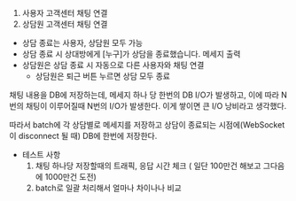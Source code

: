1. 사용자 고객센터 채팅 연결
2. 상담원 고객센터 채팅 연결
- 상담 종료는 사용자, 상담원 모두 가능
- 상담 종료 시 상대방에게 [누구]가 상담을 종료했습니다. 메세지 출력
- 상담원은 상담 종료 시 자동으로 다른 사용자와 채팅 연결
    - 상담원은 퇴근 버튼 누르면 상담 모두 종료

채팅 내용을 DB에 저장하는데, 메세지 하나 당 한번의 DB I/O가 발생하고, 이에 따라 N번의 채팅이 이루어질때 N번의 I/O가 발생한다. 이게 쌓이면 큰 I/O 낭비라고 생각했다.

따라서 batch에 각 상담별로 메세지를 저장하고 상담이 종료되는 시점에(WebSocket이 disconnect 될 때) DB에 한번에 저장한다.

- 테스트 사항
    1. 채팅 하나당 저장할때의 트래픽, 응답 시간 체크 ( 일단 100만건 해보고 그다음에 1000만건 도전)
    2. batch로 일괄 처리해서 얼마나 차이나나 비교